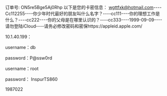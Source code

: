 订单号: ON5re5Bge5Aj0Rhp  以下是您的卡密信息： [wgttfxk@hotmail.com](mailto:wgttfxk@hotmail.com)----Cc112255----你少年时代最好的朋友叫什么名字？----cc111----你的理想工作是什么？----cc222----你的父母是在哪里认识的？----cc333----1999-09-09----请勿登陆iCloud----请务必修改密码和密保https://appleid.apple.com/









10.1.40.199：

username：db

password：P@ssw0rd

username：root

password： InspurTS860







1987022